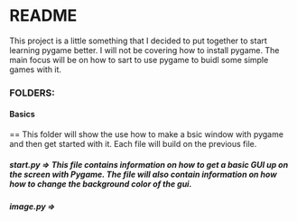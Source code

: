 # README 

  This project is a little something that I decided to put together to start learning pygame better. I will not be covering how to install pygame. The main focus will be on how to sart to use pygame to buidl some simple games with it. 

### FOLDERS:

#### Basics

  == This folder will show the use how to make a bsic window with pygame and then get started with it. Each file will build on the previous file. 

  ##### start.py => This file contains information on how to get a basic GUI up on the screen with Pygame. The file will also contain information on how how to change the background color of the gui.  

  ##### image.py =>
